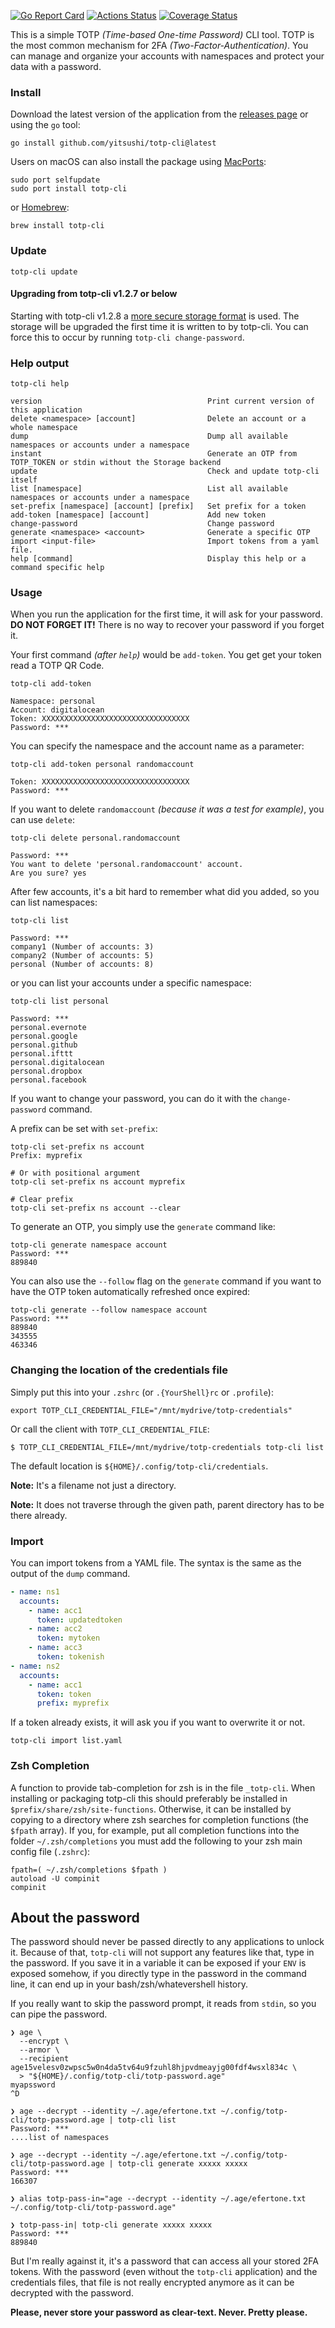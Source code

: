 [![Go Report Card](https://goreportcard.com/badge/github.com/yitsushi/totp-cli)](https://goreportcard.com/report/github.com/yitsushi/totp-cli)
[![Actions Status](https://github.com/yitsushi/totp-cli/actions/workflows/quality-check.yaml/badge.svg)](https://github.com/yitsushi/totp-cli/actions/workflows/quality-check.yaml)
[![Coverage Status](https://coveralls.io/repos/github/yitsushi/totp-cli/badge.svg?branch=main)](https://coveralls.io/github/yitsushi/totp-cli?branch=main)

This is a simple TOTP _(Time-based One-time Password)_ CLI tool.
TOTP is the most common mechanism for 2FA _(Two-Factor-Authentication)_.
You can manage and organize your accounts with namespaces
and protect your data with a password.

### Install

Download the latest version of the application
from the [releases page](https://github.com/yitsushi/totp-cli/releases/latest) or using the `go` tool:

```shell
go install github.com/yitsushi/totp-cli@latest
```

Users on macOS can also install the package using [MacPorts](https://ports.macports.org/port/totp-cli/summary):

```shell
sudo port selfupdate
sudo port install totp-cli
```

or [Homebrew](https://brew.sh/):

```
brew install totp-cli
```

### Update

```shell
totp-cli update
```

#### Upgrading from totp-cli v1.2.7 or below

Starting with totp-cli v1.2.8 a [more secure storage
format](https://github.com/FiloSottile/age) is used. The storage will be
upgraded the first time it is written to by totp-cli. You can force this to
occur by running `totp-cli change-password`.

### Help output

```shell
totp-cli help
```

```
version                                     Print current version of this application
delete <namespace> [account]                Delete an account or a whole namespace
dump                                        Dump all available namespaces or accounts under a namespace
instant                                     Generate an OTP from TOTP_TOKEN or stdin without the Storage backend
update                                      Check and update totp-cli itself
list [namespace]                            List all available namespaces or accounts under a namespace
set-prefix [namespace] [account] [prefix]   Set prefix for a token
add-token [namespace] [account]             Add new token
change-password                             Change password
generate <namespace> <account>              Generate a specific OTP
import <input-file>                         Import tokens from a yaml file.
help [command]                              Display this help or a command specific help
```

### Usage

When you run the application for the first time, it will ask
for your password. **DO NOT FORGET IT!** There is no way to
recover your password if you forget it.

Your first command _(after `help`)_ would be `add-token`. You get get
your token read a TOTP QR Code.

```shell
totp-cli add-token
```

```
Namespace: personal
Account: digitalocean
Token: XXXXXXXXXXXXXXXXXXXXXXXXXXXXXXXXX
Password: ***
```

You can specify the namespace and the account name as a parameter:

```shell
totp-cli add-token personal randomaccount
```

```
Token: XXXXXXXXXXXXXXXXXXXXXXXXXXXXXXXXX
Password: ***
```

If you want to delete `randomaccount` _(because it was a test for example)_,
you can use `delete`:

```shell
totp-cli delete personal.randomaccount
```

```
Password: ***
You want to delete 'personal.randomaccount' account.
Are you sure? yes
```

After few accounts, it's a bit hard to remember what did you added,
so you can list namespaces:

```shell
totp-cli list
```

```
Password: ***
company1 (Number of accounts: 3)
company2 (Number of accounts: 5)
personal (Number of accounts: 8)
```

or you can list your accounts under a specific namespace:

```shell
totp-cli list personal
```

```
Password: ***
personal.evernote
personal.google
personal.github
personal.ifttt
personal.digitalocean
personal.dropbox
personal.facebook
```

If you want to change your password,
you can do it with the `change-password` command.

A prefix can be set with `set-prefix`:

```
totp-cli set-prefix ns account
Prefix: myprefix

# Or with positional argument
totp-cli set-prefix ns account myprefix

# Clear prefix
totp-cli set-prefix ns account --clear
```

To generate an OTP, you simply use the `generate` command like:

```shell
totp-cli generate namespace account
Password: ***
889840
```

You can also use the `--follow` flag on the `generate` command if you want to 
have the OTP token automatically refreshed once expired:

```shell
totp-cli generate --follow namespace account
Password: ***
889840
343555
463346
```


### Changing the location of the credentials file

Simply put this into your `.zshrc` (or `.{YourShell}rc` or `.profile`):

```shell
export TOTP_CLI_CREDENTIAL_FILE="/mnt/mydrive/totp-credentials"
```

Or call the client with `TOTP_CLI_CREDENTIAL_FILE`:

```shell
$ TOTP_CLI_CREDENTIAL_FILE=/mnt/mydrive/totp-credentials totp-cli list
```

The default location is `${HOME}/.config/totp-cli/credentials`.

**Note:** It's a filename not just a directory.

**Note:** It does not traverse through the given path,
      parent directory has to be there already.

### Import

You can import tokens from a YAML file. The syntax is the same as the output of
the `dump` command.

```yaml
- name: ns1
  accounts:
    - name: acc1
      token: updatedtoken
    - name: acc2
      token: mytoken
    - name: acc3
      token: tokenish
- name: ns2
  accounts:
    - name: acc1
      token: token
      prefix: myprefix
```

If a token already exists, it will ask you if you want to overwrite it or not.

```shell
totp-cli import list.yaml
```

### Zsh Completion

A function to provide tab-completion for zsh is in the file `_totp-cli`.
When installing or packaging totp-cli this should preferably be
installed in `$prefix/share/zsh/site-functions`. Otherwise, it can be
installed by copying to a directory where zsh searches for completion
functions (the `$fpath` array). If you, for example, put all completion
functions into the folder `~/.zsh/completions` you must add the
following to your zsh main config file (`.zshrc`):

```shell
fpath=( ~/.zsh/completions $fpath )
autoload -U compinit
compinit
```

## About the password

The password should never be passed directly to any applications to unlock it.
Because of that, `totp-cli` will not support any features like that, type in the
password. If you save it in a variable it can be exposed if your `ENV` is
exposed somehow, if you directly type in the password in the command line, it
can end up in your bash/zsh/whatevershell history.

If you really want to skip the password prompt, it reads from `stdin`, so you
can pipe the password.

```
❯ age \
  --encrypt \
  --armor \
  --recipient age15velesv0zwpsc5w0n4da5tv64u9fzuhl8hjpvdmeayjg00fdf4wsxl834c \
  > "${HOME}/.config/totp-cli/totp-password.age"
myapssword
^D

❯ age --decrypt --identity ~/.age/efertone.txt ~/.config/totp-cli/totp-password.age | totp-cli list
Password: ***
....list of namespaces

❯ age --decrypt --identity ~/.age/efertone.txt ~/.config/totp-cli/totp-password.age | totp-cli generate xxxxx xxxxx
Password: ***
166307

❯ alias totp-pass-in="age --decrypt --identity ~/.age/efertone.txt ~/.config/totp-cli/totp-password.age"

❯ totp-pass-in| totp-cli generate xxxxx xxxxx
Password: ***
889840
```

But I'm really against it, it's a password that can access all your stored 2FA
tokens. With the password (even without the `totp-cli` application) and the
credentials files, that file is not really encrypted anymore as it can be
decrypted with the password.

**Please, never store your password as clear-text. Never. Pretty please.**
